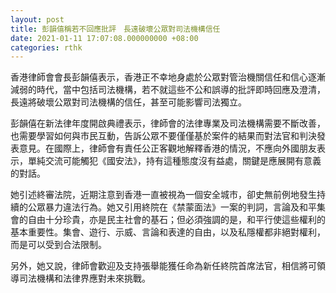 ```yaml
---
layout: post
title: 彭韻僖稱若不回應批評　長遠破壞公眾對司法機構信任
date: 2021-01-11 17:07:08.000000000 +08:00
categories: rthk
---
```


香港律師會會長彭韻僖表示，香港正不幸地身處於公眾對管治機關信任和信心逐漸減弱的時代，當中包括司法機構，若不就這些不公和誤導的批評即時回應及澄清，長遠將破壞公眾對司法機構的信任，甚至可能影響司法獨立。

彭韻僖在新法律年度開啟典禮表示，律師會的法律專業及司法機構需要不斷改善，也需要學習如何與市民互動，告訴公眾不要僅僅基於案件的結果而對法官和判決發表意見。在國際上，律師會有責任公正客觀地解釋香港的情況，不應向外國朋友表示，單純交流可能觸犯《國安法》，持有這種態度沒有益處，關鍵是應展開有意義的對話。

她引述終審法院，近期注意到香港一直被視為一個安全城市，卻史無前例地發生持續的公眾暴力違法行為。她又引用終院在《禁蒙面法》一案的判詞，言論及和平集會的自由十分珍貴，亦是民主社會的基石；但必須強調的是，和平行使這些權利的基本重要性。集會、遊行、示威、言論和表達的自由，以及私隱權都非絕對權利，而是可以受到合法限制。

另外，她又說，律師會歡迎及支持張舉能獲任命為新任終院首席法官，相信將可領導司法機構和法律界應對未來挑戰。
